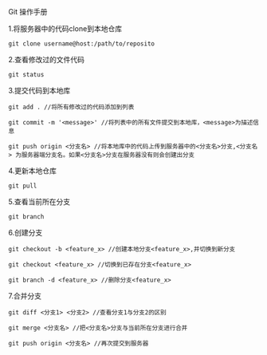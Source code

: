 Git 操作手册

1.将服务器中的代码clone到本地仓库

	git clone username@host:/path/to/reposito



2.查看修改过的文件代码
	
	git status



3.提交代码到本地库

	git add . //将所有修改过的代码添加到列表

	git commit -m '<message>' //将列表中的所有文件提交到本地库，<message>为描述信息

	git push origin <分支名> //将本地库中的代码上传到服务器中的<分支名>分支,<分支名> 为服务器端分支名。如果<分支名>分支在服务器没有则会创建出分支


4.更新本地仓库

	git pull



5.查看当前所在分支

	git branch



6.创建分支

	git checkout -b <feature_x> //创建本地分支<feature_x>,并切换到新分支

	git checkout <feature_x> //切换到已存在分支<feature_x>

	git branch -d <feature_x> //删除分支<feature_x>



7.合并分支

	git diff <分支1> <分支2> //查看分支1与分支2的区别

	git merge <分支名> //把<分支名>分支与当前所在分支进行合并

	git push origin <分支名> //再次提交到服务器